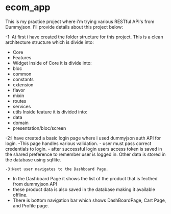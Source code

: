 # ecom_app

This is my practice project where i'm trying various RESTful API's from Dummyjson.
I'll provide details about this project below:

-1: At first i have created the folder structure for this project.
   This is a clean architecture structure which is divide into:
   - Core
   - Features
   - Widget
Inside of Core it is divide into:
   - bloc
   - common
   - constants
   - extension
   - flavor
   - mixin
   - routes
   - services
   - utils
Inside feature it is divided into:
   - data
   - domain
   - presentation/bloc/screen

-2:I have created a basic login page where i used dummyjson auth API for login.
    -This page handles various validation.
    - user must pass correct credentials to login.
    - after successful login users access token is saved in the shared preference to remember 
    user is logged in. Other data is stored in the database using sqflite.
    
    -3:Next user navigates to the Dashboard Page.
   - In the Dashboard Page it shows the list of the product that is fecthed from dummyjson API
   - these product data is also saved in the database making it available offline.
   - There is bottom navigation bar which shows DashBoardPage, Cart Page, and Profile page.
